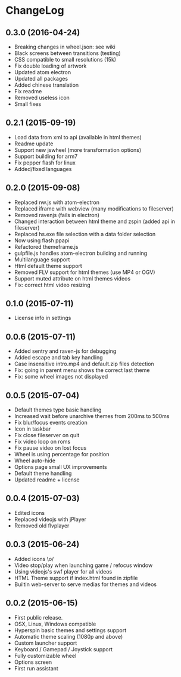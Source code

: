 ChangeLog
=========

0.3.0 (2016-04-24)
------------------

* Breaking changes in wheel.json: see wiki
* Black screens between transitions (testing)
* CSS compatible to small resolutions (15k)
* Fix double loading of artwork
* Updated atom electron
* Updated all packages
* Added chinese translation
* Fix readme
* Removed useless icon
* Small fixes

0.2.1 (2015-09-19)
------------------

* Load data from xml to api (available in html themes)
* Readme update
* Support new jswheel (more transformation options)
* Support building for arm7
* Fix pepper flash for linux
* Added/fixed languages

0.2.0 (2015-09-08)
------------------

* Replaced nw.js with atom-electron
* Replaced iframe with webview (many modifications to fileserver)
* Removed ravenjs (fails in electron)
* Changed interaction between html theme and zspin (added api in fileserver)
* Replaced hs.exe file selection with a data folder selection
* Now using flash ppapi
* Refactored themeframe.js
* gulpfile.js handles atom-electron building and running
* Multilanguage support
* Html default theme support
* Removed FLV support for html themes (use MP4 or OGV)
* Support muted attribute on html themes videos
* Fix: correct html video resizing

0.1.0 (2015-07-11)
------------------

* License info in settings

0.0.6 (2015-07-11)
------------------

* Added sentry and raven-js for debugging
* Added escape and tab key handling
* Case insensitive intro.mp4 and default.zip files detection
* Fix: going in parent menu shows the correct last theme
* Fix: some wheel images not displayed

0.0.5 (2015-07-04)
------------------

* Default themes type basic handling
* Increased wait before unarchive themes from 200ms to 500ms
* Fix blur/focus events creation
* Icon in taskbar
* Fix close fileserver on quit
* Fix video loop on roms
* Fix pause video on lost focus
* Wheel is using percentage for position
* Wheel auto-hide
* Options page small UX improvements
* Default theme handling
* Updated readme + license

0.0.4 (2015-07-03)
------------------

* Edited icons
* Replaced videojs with jPlayer
* Removed old flvplayer

0.0.3 (2015-06-24)
------------------

* Added icons \o/
* Video stop/play when launching game / refocus window
* Using videojs's swf player for all videos
* HTML Theme support if index.html found in zipfile
* Builtin web-server to serve medias for themes and videos

0.0.2 (2015-06-15)
------------------

* First public release.
* OSX, Linux, Windows compatible
* Hyperspin basic themes and settings support
* Automatic theme scaling (1080p and above)
* Custom launcher support
* Keyboard / Gamepad / Joystick support
* Fully customizable wheel
* Options screen
* First run assistant
